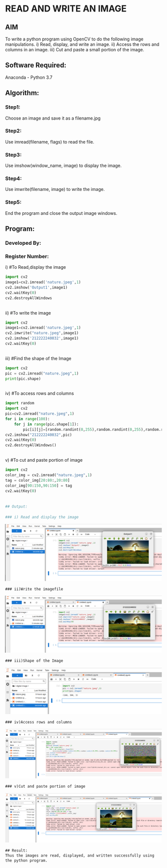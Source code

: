 # READ AND WRITE AN IMAGE
## AIM
To write a python program using OpenCV to do the following image manipulations.
i) Read, display, and write an image.
ii) Access the rows and columns in an image.
iii) Cut and paste a small portion of the image.

## Software Required:
Anaconda - Python 3.7
## Algorithm:
### Step1:
Choose an image and save it as a filename.jpg
### Step2:
Use imread(filename, flags) to read the file.
### Step3:
Use imshow(window_name, image) to display the image.
### Step4:
Use imwrite(filename, image) to write the image.
### Step5:
End the program and close the output image windows.
## Program:
### Developed By:
### Register Number: 
i) #To Read,display the image
```python
import cv2
image1=cv2.imread('nature.jpeg',1)
cv2.imshow('Output1',image1)
cv2.waitKey(0)
cv2.destroyAllWindows
  

```
ii) #To write the image
```python
import cv2
image1=cv2.imread('nature.jpeg',1)
cv2.imwrite("nature.jpeg",image1)
cv2.imshow('212222240032',image1)
cv2.waitKey(0)



```
iii) #Find the shape of the Image
```python
import cv2
pic = cv2.imread("nature.jpeg",1)
print(pic.shape)



```
iv) #To access rows and columns

```python
import random
import cv2
pic=cv2.imread("nature.jpeg",1)
for i in range(100):
    for j in range(pic.shape[1]):
        pic[i][j]=[random.randint(0,255),random.randint(0,255),random.randint(0,255)]
cv2.imshow("212222240032",pic)
cv2.waitKey(0)
cv2.destroyAllWindows()



```
v) #To cut and paste portion of image
```python
import cv2
color_img = cv2.imread("nature.jpeg",1)
tag = color_img[20:80:,20:80]
color_img[90:150,90:150] = tag
cv2.waitKey(0)


## Output:

### i) Read and display the image
```
![MODEL](1.png)
```
### ii)Write the imagefile
```
![MODEL](2.png)
```
### iii)Shape of the Image
```
![MODEL](3.png)
```
### iv)Access rows and columns
```
![MODEL](4.png)
```
### v)Cut and paste portion of image
```
![MODEL](5.png)
```
## Result:
Thus the images are read, displayed, and written successfully using the python program.


